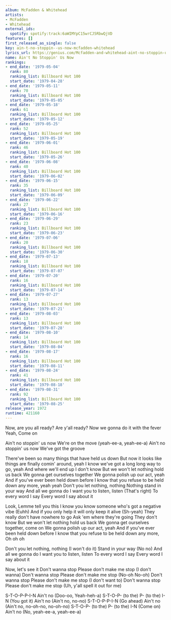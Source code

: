 ```yaml
---
album: McFadden & Whitehead
artists:
- McFadden
- Whitehead
external_ids:
  spotify: spotify:track:6aWIMYpC15wrCJ5RbwQjVD
features: []
first_released_as_single: false
key: ain-t-no-stoppin--us-now-mcfadden-whitehead
lyrics_url: https://genius.com/Mcfadden-and-whitehead-aint-no-stoppin-us-now-annotated
name: Ain't No Stoppin' Us Now
rankings:
- end_date: '1979-05-04'
  rank: 80
  ranking_list: Billboard Hot 100
  start_date: '1979-04-28'
- end_date: '1979-05-11'
  rank: 70
  ranking_list: Billboard Hot 100
  start_date: '1979-05-05'
- end_date: '1979-05-18'
  rank: 61
  ranking_list: Billboard Hot 100
  start_date: '1979-05-12'
- end_date: '1979-05-25'
  rank: 52
  ranking_list: Billboard Hot 100
  start_date: '1979-05-19'
- end_date: '1979-06-01'
  rank: 46
  ranking_list: Billboard Hot 100
  start_date: '1979-05-26'
- end_date: '1979-06-08'
  rank: 40
  ranking_list: Billboard Hot 100
  start_date: '1979-06-02'
- end_date: '1979-06-15'
  rank: 35
  ranking_list: Billboard Hot 100
  start_date: '1979-06-09'
- end_date: '1979-06-22'
  rank: 27
  ranking_list: Billboard Hot 100
  start_date: '1979-06-16'
- end_date: '1979-06-29'
  rank: 23
  ranking_list: Billboard Hot 100
  start_date: '1979-06-23'
- end_date: '1979-07-06'
  rank: 20
  ranking_list: Billboard Hot 100
  start_date: '1979-06-30'
- end_date: '1979-07-13'
  rank: 18
  ranking_list: Billboard Hot 100
  start_date: '1979-07-07'
- end_date: '1979-07-20'
  rank: 16
  ranking_list: Billboard Hot 100
  start_date: '1979-07-14'
- end_date: '1979-07-27'
  rank: 13
  ranking_list: Billboard Hot 100
  start_date: '1979-07-21'
- end_date: '1979-08-03'
  rank: 13
  ranking_list: Billboard Hot 100
  start_date: '1979-07-28'
- end_date: '1979-08-10'
  rank: 14
  ranking_list: Billboard Hot 100
  start_date: '1979-08-04'
- end_date: '1979-08-17'
  rank: 16
  ranking_list: Billboard Hot 100
  start_date: '1979-08-11'
- end_date: '1979-08-24'
  rank: 41
  ranking_list: Billboard Hot 100
  start_date: '1979-08-18'
- end_date: '1979-08-31'
  rank: 92
  ranking_list: Billboard Hot 100
  start_date: '1979-08-25'
release_year: 1972
runtime: 421160
---
```

Now, are you all ready?
Are y'all ready?
Now we gonna do it with the fever
Yeah, Come on


Ain't no stoppin' us now
We're on the move (yeah-ee-a, yeah-ee-a)
Ain't no stoppin' us now
We've got the groove

There've been so many things that have held us down
But now it looks like things are finally comin' around, yeah
I know we've got a long long way to go, yeah
And where we'll end up
I don't know
But we won't let nothing hold us back
We gonna get ourselves together
We gonna polish up our act, yeah
And if you've ever been held down before
I know that you refuse to be held down any more, yeah yeah
Don't you let nothing, nothing
Nothing stand in your way
And all we gonna do
I want you to listen, listen (That's right)
To every word I say
Every word I say about it



Look, Lemme tell you this
I know you know someone who's got a negative vibe (Euhh)
And if you only help it will only keep it alive (Sh-yeah)
They really don't have nowhere to go
Ask 'em where they're going
They don't know
But we won't let nothing hold us back
We gonna get ourselves together, come on
We gonna polish up our act, yeah
And if you've ever been held down before
I know that you refuse to be held down any more, Oh oh oh

Don't you let nothing, nothing
(I won't do it) Stand in your way (No no)
And all we gonna do
I want you to listen, listen
To every word I say
Every word I say about it



Now, let's see it
Don't wanna stop
Please don't make me stop (I don't wanna)
Don't wanna stop
Please don't make me stop (No-oh No-oh)
Don't wanna stop
Please don't make me stop (I don't want to)
Don't wanna stop
Please don't make me stop
(Uh, y'all spell it out for me)

S-T-O-P-P-I-N
Ain't no (Doo-oo, Yeah-heh-a)
S-T-O-P- (to the) P- (to the) I-N (You got it)
Ain't no (Ain't no, no-no)
S-T-O-P-P-I-N (Go ahead)
Ain't no (Ain't no, no-oh-no, no-oh-no)
S-T-O-P- (to the) P- (to the) I-N (Come on)
Ain't no (No, yeah-ee-a, yeah-ee-a)
